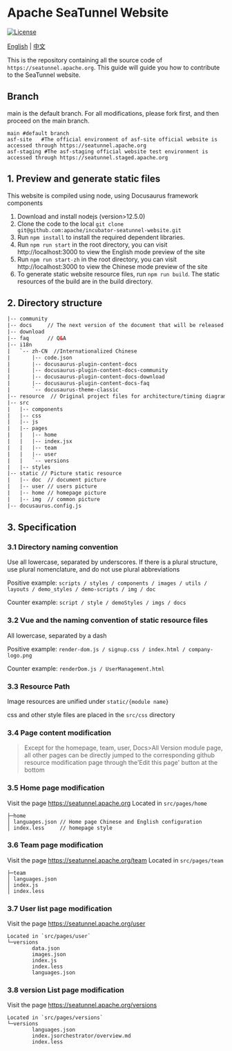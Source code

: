 # Apache SeaTunnel Website
[![License](https://img.shields.io/badge/license-Apache%202-4EB1BA.svg)](https://www.apache.org/licenses/LICENSE-2.0.html)

[English](README.md) | [中文](README_ZH.md)

This is the repository containing all the source code of `https://seatunnel.apache.org`.
This guide will guide you how to contribute to the SeaTunnel website.


## Branch
main is the default branch. For all modifications, please fork first, and then proceed on the main branch.

```
main #default branch
asf-site   #The official environment of asf-site official website is accessed through https://seatunnel.apache.org
asf-staging #The asf-staging official website test environment is accessed through https://seatunnel.staged.apache.org
```


## 1. Preview and generate static files

This website is compiled using node, using Docusaurus framework components

1. Download and install nodejs (version>12.5.0)
2. Clone the code to the local `git clone git@github.com:apache/incubator-seatunnel-website.git`
2. Run `npm install` to install the required dependent libraries.
3. Run `npm run start` in the root directory, you can visit http://localhost:3000 to view the English mode preview of the site
4. Run `npm run start-zh` in the root directory, you can visit http://localhost:3000 to view the Chinese mode preview of the site
5. To generate static website resource files, run `npm run build`. The static resources of the build are in the build directory.

## 2. Directory structure
```html
|-- community 
|-- docs     // The next version of the document that will be released soon
|-- download 
|-- faq      // Q&A
|-- i18n    
|   `-- zh-CN  //Internationalized Chinese
|       |-- code.json
|       |-- docusaurus-plugin-content-docs
|       |-- docusaurus-plugin-content-docs-community
|       |-- docusaurus-plugin-content-docs-download
|       |-- docusaurus-plugin-content-docs-faq
|       `-- docusaurus-theme-classic
|-- resource  // Original project files for architecture/timing diagram/flow chart, etc.
|-- src
|   |-- components
|   |-- css
|   |-- js
|   |-- pages
|   |   |-- home
|   |   |-- index.jsx
|   |   |-- team
|   |   |-- user
|   |   `-- versions
|   |-- styles
|-- static // Picture static resource
|   |-- doc  // document picture
|   |-- user // users picture
|   |-- home // homepage picture
|   |-- img  // common picture
|-- docusaurus.config.js

```

## 3. Specification

### 3.1 Directory naming convention

Use all lowercase, separated by underscores. If there is a plural structure, use plural nomenclature, and do not use plural abbreviations

Positive example: `scripts / styles / components / images / utils / layouts / demo_styles / demo-scripts / img / doc`

Counter example: `script / style / demoStyles / imgs / docs`

### 3.2 Vue and the naming convention of static resource files

All lowercase, separated by a dash

Positive example: `render-dom.js / signup.css / index.html / company-logo.png`

Counter example: `renderDom.js / UserManagement.html`

### 3.3 Resource Path

Image resources are unified under `static/{module name}`

css and other style files are placed in the `src/css` directory

### 3.4 Page content modification
> Except for the homepage, team, user, Docs>All Version module page, all other pages can be directly jumped to the corresponding github resource modification page through the'Edit this page' button at the bottom

### 3.5 Home page modification
Visit the page https://seatunnel.apache.org
Located in `src/pages/home`

```
├─home
│ languages.json // Home page Chinese and English configuration
│ index.less     // homepage style
```
### 3.6 Team page modification
Visit the page https://seatunnel.apache.org/team
Located in `src/pages/team`
```
├─team
│ languages.json
│ index.js
│ index.less
```
### 3.7 User list page modification
Visit the page https://seatunnel.apache.org/user
```
Located in `src/pages/user`
└─versions
        data.json
        images.json
        index.js
        index.less
        languages.json
```

### 3.8 version List page modification
Visit the page https://seatunnel.apache.org/versions
```
Located in `src/pages/versions`
└─versions
        languages.json
        index.jsorchestrator/overview.md
        index.less
```
